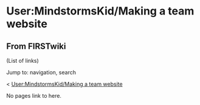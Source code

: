 # User:MindstormsKid/Making a team website

## From FIRSTwiki

(List of links)

Jump to: navigation, search

< [User:MindstormsKid/Making a team website](/index.php?title=User:MindstormsKid/Making_a_team_website&redirect=no "User:MindstormsKid/Making a team website")

No pages link to here.
